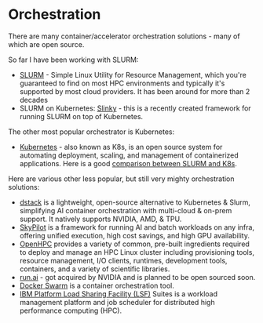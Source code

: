 # Orchestration

There are many container/accelerator orchestration solutions - many of which are open source.

So far I have been working with SLURM:

- [SLURM](slurm/) - Simple Linux Utility for Resource Management, which you're guaranteed to find on most HPC environments and typically it's supported by most cloud providers.  It has been around for more than 2 decades
- SLURM on Kubernetes: [Slinky](https://github.com/stas00/ml-engineering/pull/99) - this is a recently created framework for running SLURM on top of Kubernetes.

The other most popular orchestrator is Kubernetes:

- [Kubernetes](https://kubernetes.io/) - also known as K8s, is an open source system for automating deployment, scaling, and management of containerized applications. Here is a good [comparison between SLURM and K8s](https://web.archive.org/web/20250324222116/https://www.fluidstack.io/post/is-kubernetes-or-slurm-the-best-orchestrator-for-512-gpu-jobs).

Here are various other less popular, but still very mighty orchestration solutions:

- [dstack](https://github.com/dstackai/dstack) is a lightweight, open-source alternative to Kubernetes & Slurm, simplifying AI container orchestration with multi-cloud & on-prem support. It natively supports NVIDIA, AMD, & TPU.
- [SkyPilot](https://github.com/skypilot-org/skypilot) is a framework for running AI and batch workloads on any infra, offering unified execution, high cost savings, and high GPU availability.
- [OpenHPC](https://github.com/openhpc/ohpc) provides a variety of common, pre-built ingredients required to deploy and manage an HPC Linux cluster including provisioning tools, resource management, I/O clients, runtimes, development tools, containers, and a variety of scientific libraries.
- [run.ai](https://www.run.ai/) - got acquired by NVIDIA and is planned to be open sourced soon.
- [Docker Swarm](https://docs.docker.com/engine/swarm/) is a container orchestration tool.
- [IBM Platform Load Sharing Facility (LSF)](https://www.ibm.com/products/hpc-workload-management) Suites is a workload management platform and job scheduler for distributed high performance computing (HPC).

